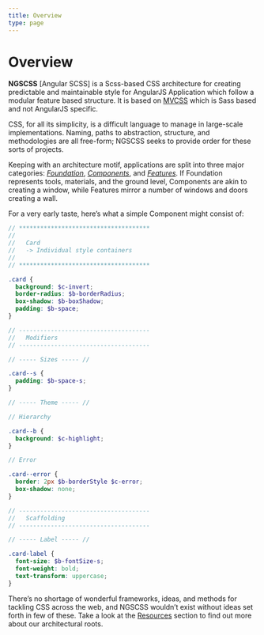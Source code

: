 ```yaml
---
title: Overview
type: page
---
```


Overview
========

**NGSCSS** [Angular SCSS] is a Scss-based CSS architecture for creating predictable and maintainable style for AngularJS Application which follow a modular feature based structure. It is based on [MVCSS](http://mvcss.io/) which is Sass based and not AngularJS specific.

CSS, for all its simplicity, is a difficult language to manage in large-scale implementations. Naming, paths to abstraction, structure, and methodologies are all free-form; NGSCSS seeks to provide order for these sorts of projects.

Keeping with an architecture motif, applications are split into three major categories: [*Foundation*][foundation], [*Components*][components], and [*Features*][features]. If Foundation represents tools, materials, and the ground level, Components are akin to creating a window, while Features mirror a number of windows and doors creating a wall.

For a very early taste, here’s what a simple Component might consist of:

```scss
// *************************************
//
//   Card
//   -> Individual style containers
//
// *************************************

.card {
  background: $c-invert;
  border-radius: $b-borderRadius;
  box-shadow: $b-boxShadow;
  padding: $b-space;
}

// -------------------------------------
//   Modifiers
// -------------------------------------

// ----- Sizes ----- //

.card--s {
  padding: $b-space-s;
}

// ----- Theme ----- //

// Hierarchy

.card--b {
  background: $c-highlight;
}

// Error

.card--error {
  border: 2px $b-borderStyle $c-error;
  box-shadow: none;
}

// -------------------------------------
//   Scaffolding
// -------------------------------------

// ----- Label ----- //

.card-label {
  font-size: $b-fontSize-s;
  font-weight: bold;
  text-transform: uppercase;
}
```

There’s no shortage of wonderful frameworks, ideas, and methods for tackling CSS across the web, and NGSCSS wouldn’t exist without ideas set forth in few of these. Take a look at the [Resources][resources] section to find out more about our architectural roots.


[components]: /components
[foundation]: /foundation
[resources]: /resources
[features]: /features
